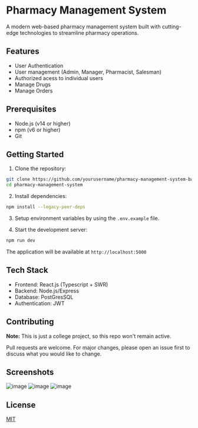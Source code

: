 # Pharmacy Management System

A modern web-based pharmacy management system built with cutting-edge technologies to streamline pharmacy operations.

## Features

-   User Authentication
-   User management (Admin, Manager, Pharmacist, Salesman)
-   Authorized acess to individual users
-   Manage Drugs
-   Manage Orders

## Prerequisites

-   Node.js (v14 or higher)
-   npm (v6 or higher)
-   Git

## Getting Started
1. Clone the repository:

```bash
git clone https://github.com/yourusername/pharmacy-management-system-backend.git
cd pharmacy-management-system
```

2. Install dependencies:

```bash
npm install --legacy-peer-deps
```
3. Setup environment variables by using the `.env.example` file.

4. Start the development server:

```bash
npm run dev
```

The application will be available at `http://localhost:5000`

## Tech Stack

-   Frontend: React.js (Typescript + SWR)
-   Backend: Node.js/Express
-   Database: PostGresSQL
-   Authentication: JWT

## Contributing

**Note:** This is just a college project, so this repo won't remain active.

Pull requests are welcome. For major changes, please open an issue first to discuss what you would like to change.

## Screenshots
![image](https://github.com/user-attachments/assets/52f89f11-1ece-4ba9-a31b-59f1ae43c202)
![image](https://github.com/user-attachments/assets/875f52a7-03b7-42cc-9e90-0ab58b27e546)
![image](https://github.com/user-attachments/assets/02047f9c-03af-4e92-a250-d3550355b429)



## License

[MIT](https://choosealicense.com/licenses/mit/)
